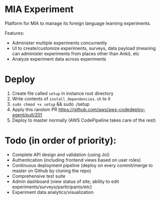 # MIA Experiment

Platform for MIA to manage its foreign language learning experiments.

Features:

- Administer multiple experiments concurrently
- UI to create/customize experiments, surveys, data payload (meaning can administer experiments from places other than Anki), etc
- Analyze experiment data across experiments

# Deploy

1. Create file called `setup` in instance root directory
2. Write contents of `install_dependencies.sh` to it
3. `sudo chmod +x setup` && sudo ./setup
4. Apply this random PR https://github.com/aws/aws-codedeploy-agent/pull/201
5. Deploy to master normally (AWS CodePipeline takes care of the rest)

# Todo (in order of priority):

- Complete API design and validation (using Joi)
- Authentication (including frontend views based on user roles)
- Continuous deployment pipeline (deploy on every commit/merge to master on Github by cloning the repo)
- Comprehensive test suite
- Admin dashboard (view status of site; ability to edit experiments/surveys/participants/etc)
- Experiment data analytics/visualization
